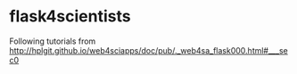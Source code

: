# flask4scientists
Following tutorials from http://hplgit.github.io/web4sciapps/doc/pub/._web4sa_flask000.html#___sec0
